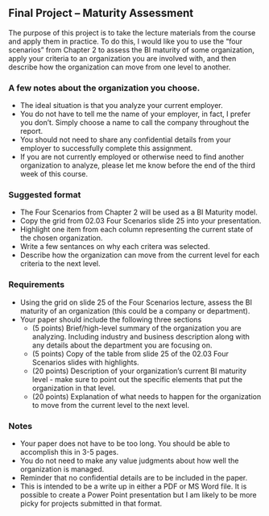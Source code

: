 ## Final Project – Maturity Assessment

The purpose of this project is to take the lecture materials from the
course and apply them in practice. To do this, I would like you to use
the “four scenarios” from Chapter 2 to assess the BI maturity of some
organization, apply your criteria to an organization you are involved
with, and then describe how the organization can move from one level to
another.

### A few notes about the organization you choose.

-   The ideal situation is that you analyze your current employer.
-   You do not have to tell me the name of your employer, in fact, I
    prefer you don’t. Simply choose a name to call the company
    throughout the report.
-   You should not need to share any confidential details from your
    employer to successfully complete this assignment.
-   If you are not currently employed or otherwise need to find another
    organization to analyze, please let me know before the end of the
    third week of this course.

### Suggested format

-   The Four Scenarios from Chapter 2 will be used as a BI Maturity
    model.
-   Copy the grid from 02.03 Four Scenarios slide 25 into your
    presentation.
-   Highlight one item from each column representing the current state
    of the chosen organization.
-   Write a few sentances on why each critera was selected.
-   Describe how the organization can move from the current level for
    each criteria to the next level.

### Requirements

-   Using the grid on slide 25 of the Four Scenarios lecture, assess the
    BI maturity of an organization (this could be a company or
    department).
-   Your paper should include the following three sections
    -   (5 points) Brief/high-level summary of the organization you are
        analyzing. Including industry and business description along
        with any details about the department you are focusing on.
    -   (5 points) Copy of the table from slide 25 of the 02.03 Four
        Scenarios slides with highlights.
    -   (20 points) Description of your organization’s current BI
        maturity level - make sure to point out the specific elements
        that put the organization in that level.
    -   (20 points) Explanation of what needs to happen for the
        organization to move from the current level to the next level.

### Notes

-   Your paper does not have to be too long. You should be able to
    accomplish this in 3-5 pages.
-   You do not need to make any value judgments about how well the
    organization is managed.
-   Reminder that no confidential details are to be included in the
    paper.
-   This is intended to be a write up in either a PDF or MS Word file.
    It is possible to create a Power Point presentation but I am likely
    to be more picky for projects submitted in that format.

